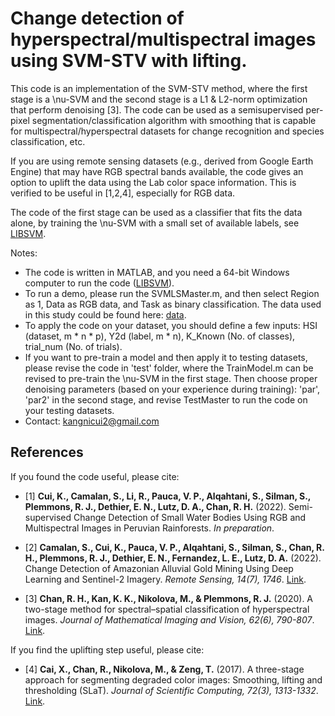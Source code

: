 # Change detection of hyperspectral/multispectral images using SVM-STV with lifting.

This code is an implementation of the SVM-STV method, where the first stage is a \nu-SVM and the second stage is a L1 & L2-norm optimization that perform denoising [3]. The code can be used as a semisupervised per-pixel segmentation/classification algorithm with smoothing that is capable for multispectral/hyperspectral datasets for change recognition and species classification, etc. 

If you are using remote sensing datasets (e.g., derived from Google Earth Engine) that may have RGB spectral bands available, the code gives an option to uplift the data using the Lab color space information. This is verified to be useful in [1,2,4], especially for RGB data.

The code of the first stage can be used as a classifier that fits the data alone, by training the \nu-SVM with a small set of available labels, see [LIBSVM](https://www.csie.ntu.edu.tw/~cjlin/libsvm/).

Notes:
- The code is written in MATLAB, and you need a 64-bit Windows computer to run the code ([LIBSVM](https://www.csie.ntu.edu.tw/~cjlin/libsvm/)).
- To run a demo, please run the SVMLSMaster.m, and then select Region as 1, Data as RGB data, and Task as binary classification. The data used in this study could be found here: [data](https://zenodo.org/record/6400211#.Yo23DqhByMo).
- To apply the code on your dataset, you should define a few inputs: HSI (dataset, m * n * p), Y2d (label, m * n), K_Known (No. of classes), trial_num (No. of trials).
- If you want to pre-train a model and then apply it to testing datasets, please revise the code in 'test' folder, where the TrainModel.m can be revised to pre-train the \nu-SVM in the first stage. Then choose proper denoising parameters (based on your experience during training): 'par', 'par2' in the second stage, and revise TestMaster to run the code on your testing datasets.
- Contact: kangnicui2@gmail.com

## References
If you found the code useful, please cite:

- [1] **Cui, K., Camalan, S., Li, R., Pauca, V. P., Alqahtani, S., Silman, S., Plemmons, R. J., Dethier, E. N., Lutz, D. A., Chan, R. H.**  (2022). Semi-supervised Change Detection of Small Water Bodies Using RGB and Multispectral Images in Peruvian Rainforests. *In preparation*.

- [2] **Camalan, S., Cui, K., Pauca, V. P., Alqahtani, S., Silman, S., Chan, R. H., Plemmons, R. J., Dethier, E. N., Fernandez, L. E., Lutz, D. A.**  (2022). Change Detection of Amazonian Alluvial Gold Mining Using Deep Learning and Sentinel-2 Imagery. *Remote Sensing, 14(7), 1746*. [Link](https://www.mdpi.com/2072-4292/14/7/1746/htm).

- [3] **Chan, R. H., Kan, K. K., Nikolova, M., & Plemmons, R. J.** (2020). A two-stage method for spectral–spatial classification of hyperspectral images. *Journal of Mathematical Imaging and Vision, 62(6), 790-807*. [Link](https://link.springer.com/article/10.1007/s10851-019-00925-9).

If you find the uplifting step useful, please cite:

- [4] **Cai, X., Chan, R., Nikolova, M., & Zeng, T.** (2017). A three-stage approach for segmenting degraded color images: Smoothing, lifting and thresholding (SLaT). *Journal of Scientific Computing, 72(3), 1313-1332*. [Link](https://link.springer.com/article/10.1007%2Fs10915-017-0402-2).
